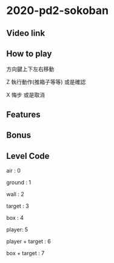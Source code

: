 # 2020-pd2-sokoban
## Video link
## How to play
方向鍵上下左右移動

Z 執行動作(推箱子等等) 或是確認

X 悔步 或是取消
## Features
## Bonus
## Level Code
air : 0

ground : 1

wall : 2

target : 3

box : 4

player:   5

player  +  target :  6  

box   +   target :  7
